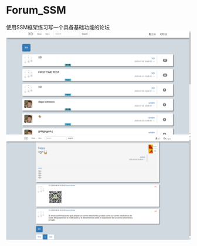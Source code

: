 # Forum_SSM
使用SSM框架练习写一个具备基础功能的论坛
![](https://github.com/G-tmp/Forum_SSM/blob/master/screenshot/Screenshot536265.png)
![](https://github.com/G-tmp/Forum_SSM/blob/master/screenshot/Screenshot4567653.png)
